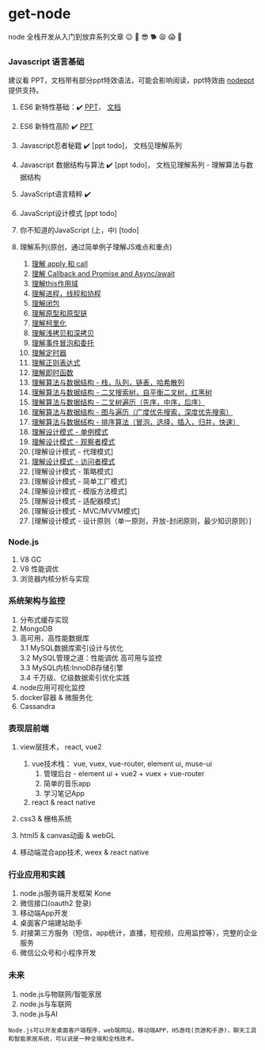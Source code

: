 # get-node
node 全栈开发从入门到放弃系列文章  :wink:  :guitar:  :sunglasses: :dog2:  :tired_face: :scream: :dart:

### Javascript 语言基础
建议看 PPT，文档带有部分ppt特效语法，可能会影响阅读，ppt特效由 [nodeppt](https://github.com/daviscai/nodePPT) 提供支持。

1. ES6 新特性基础：:heavy_check_mark: [PPT](https://daviscai.github.io/es6_base/)， [文档](https://github.com/daviscai/get-node/blob/master/es6_base/es6.base.md)   

2. ES6 新特性高阶 :heavy_check_mark: [PPT](https://daviscai.github.io/es_hl/)  

3. Javascript忍者秘籍 :heavy_check_mark: [ppt todo]， 文档见理解系列

4. Javascript 数据结构与算法 :heavy_check_mark: [ppt todo]， 文档见理解系列 - 理解算法与数据结构

5. JavaScript语言精粹 :heavy_check_mark:

6. JavaScript设计模式 [ppt todo]

7. 你不知道的JavaScript (上，中) [todo]   

8. 理解系列(原创，通过简单例子理解JS难点和重点)
    1. [理解 apply 和 call](https://github.com/daviscai/get-node/blob/master/understand/js_apply_call.md)
    2. [理解 Callback and Promise and Async/await](https://github.com/daviscai/get-node/blob/master/understand/js_callback_promise_async.md)
    3. [理解this作用域](https://github.com/daviscai/get-node/blob/master/understand/js_this.md)  
    4. [理解进程，线程和协程](https://github.com/daviscai/get-node/blob/master/understand/js_thread.md)
    5. [理解闭包](https://github.com/daviscai/get-node/blob/master/understand/js_closure.md)
    6. [理解原型和原型链](https://github.com/daviscai/get-node/blob/master/understand/js_prototype.md)
    7. [理解柯里化](https://github.com/daviscai/get-node/blob/master/understand/js_curry.md)
    8. [理解浅拷贝和深拷贝](https://github.com/daviscai/get-node/blob/master/understand/js_deepcopy.md)
    9. [理解事件冒泡和委托](https://github.com/daviscai/get-node/blob/master/understand/js_event.md)
    10. [理解定时器](https://github.com/daviscai/get-node/blob/master/understand/js_timer.md)
    11. [理解正则表达式](https://github.com/daviscai/get-node/blob/master/understand/js_regular.md)
    12. [理解即时函数](https://github.com/daviscai/get-node/blob/master/understand/js_iife.md)
    13. [理解算法与数据结构 - 栈，队列，链表，哈希散列](https://github.com/daviscai/get-node/blob/master/understand/algorithm_base.md)
    13. [理解算法与数据结构 - 二叉搜索树，自平衡二叉树，红黑树](https://github.com/daviscai/get-node/blob/master/understand/algorithm_tree.md)
    14. [理解算法与数据结构 - 二叉树遍历（先序，中序，后序）](https://github.com/daviscai/get-node/blob/master/understand/algorithm_tree_search.md)
    15. [理解算法与数据结构 - 图与遍历（广度优先搜索，深度优先搜索）](https://github.com/daviscai/get-node/blob/master/understand/algorithm_graph.md)
    16. [理解算法与数据结构 - 排序算法（冒泡，选择，插入，归并，快速）](https://github.com/daviscai/get-node/blob/master/understand/algorithm_sort.md)
    17. [理解设计模式 - 单例模式](https://github.com/daviscai/get-node/blob/master/understand/patterns_singleton.md)
    18. [理解设计模式 - 观察者模式](https://github.com/daviscai/get-node/blob/master/understand/patterns_observer.md)
    19. [理解设计模式 - 代理模式]
    20. [理解设计模式 - 访问者模式](https://github.com/daviscai/get-node/blob/master/understand/patterns_visitor.md)
    21. [理解设计模式 - 策略模式]
    22. [理解设计模式 - 简单工厂模式]
    23. [理解设计模式 - 模版方法模式]
    24. [理解设计模式 - 适配器模式]
    25. [理解设计模式 - MVC/MVVM模式]
    26. [理解设计模式 - 设计原则（单一原则，开放-封闭原则，最少知识原则）]


### Node.js
1. V8 GC
2. V8 性能调优
3. 浏览器内核分析与实现


### 系统架构与监控
1. 分布式缓存实现
2. MongoDB
3. 高可用，高性能数据库  
    3.1 MySQL数据库索引设计与优化  
    3.2 MySQL管理之道：性能调优 高可用与监控  
    3.3 MySQL内核:InnoDB存储引擎  
    3.4 千万级、亿级数据索引优化实践
4. node应用可视化监控
5. docker容器 & 微服务化
6. Cassandra

### 表现层前端
1. view层技术， react, vue2
    1. vue技术栈： vue, vuex, vue-router, element ui, muse-ui
        1. 管理后台 - element ui + vue2 + vuex + vue-router
        2. 简单的音乐app
        3. 学习笔记App
    2. react & react native

2. css3 & 栅格系统
3. html5 & canvas动画 & webGL
4. 移动端混合app技术, weex & react native

### 行业应用和实践
1. node.js服务端开发框架 Kone
2. 微信接口(oauth2 登录)
3. 移动端App开发
4. 桌面客户端建站助手
5. 对接第三方服务（短信，app统计，直播，短视频，应用监控等），完整的企业服务
6. 微信公众号和小程序开发


### 未来
1. node.js与物联网/智能家居
2. node.js与车联网
3. node.js与AI

`Node.js可以开发桌面客户端程序，web端网站，移动端APP，H5游戏(页游和手游)，聊天工具和智能家居系统，可以说是一种全端和全栈技术。`
